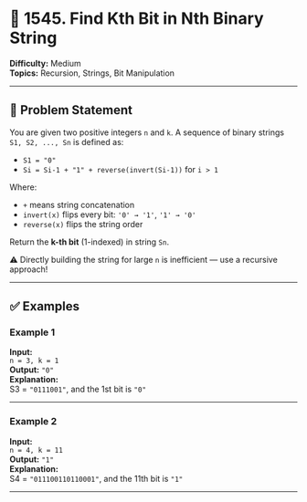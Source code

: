 # 🧬 1545. Find Kth Bit in Nth Binary String

**Difficulty:** Medium  
**Topics:** Recursion, Strings, Bit Manipulation

---

## 📝 Problem Statement

You are given two positive integers `n` and `k`. A sequence of binary strings `S1, S2, ..., Sn` is defined as:

- `S1 = "0"`
- `Si = Si-1 + "1" + reverse(invert(Si-1))` for `i > 1`

Where:
- `+` means string concatenation
- `invert(x)` flips every bit: `'0' → '1'`, `'1' → '0'`
- `reverse(x)` flips the string order

Return the **k-th bit** (1-indexed) in string `Sn`.

⚠️ Directly building the string for large `n` is inefficient — use a recursive approach!

---

## ✅ Examples

### Example 1

**Input:**  
`n = 3, k = 1`  
**Output:** `"0"`  
**Explanation:**  
S3 = `"0111001"`, and the 1st bit is `"0"`

---

### Example 2

**Input:**  
`n = 4, k = 11`  
**Output:** `"1"`  
**Explanation:**  
S4 = `"011100110110001"`, and the 11th bit is `"1"`

---